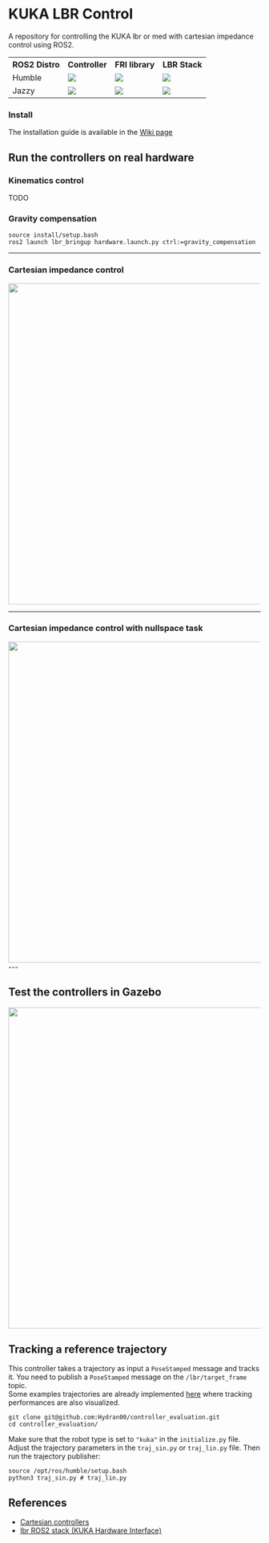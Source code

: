 # KUKA LBR Control  

A repository for controlling the KUKA lbr or med with cartesian impedance control using ROS2.

<table>
    <tr>
        <th>ROS2 Distro</td>
        <th>Controller</td>
        <th>FRI library</th>
        <th>LBR Stack</th>
    </tr>
    <tr>
        <td>Humble</td>
        <td><a href='humble-controllers'><img src='https://github.com/lucabeber/effort_controller/actions/workflows/humble.yml/badge.svg'></a><br/> </td>
        <td><a href='humble-fri-library'><img src='https://github.com/lbr-stack/fri/actions/workflows/build.yaml/badge.svg?branch=fri-1.15'></a><br/> </td>
        <td><a href='humble-lbr-stack'><img src='https://github.com/idra-lab/lbr_fri_ros2_stack/actions/workflows/build-ubuntu-22.04-fri-1.15.yml/badge.svg'></a><br/> </td>
    </tr>
    <td>Jazzy</td>
        <td><a href='jazzy-controllers'><img src='https://github.com/lucabeber/effort_controller/actions/workflows/jazzy.yml/badge.svg'></a><br/> </td>
        <td><a href='jazzy-fri-library'><img src='https://github.com/lbr-stack/fri/actions/workflows/build.yaml/badge.svg?branch=fri-1.15'></a><br/> </td>
        <td><a href='jazzy-lbr-stack'><img src='https://github.com/idra-lab/lbr_fri_ros2_stack/actions/workflows/build-ubuntu-24.04-fri-1.15.yml/badge.svg'></a><br/></td>
    </tr>
</table>

### Install
The installation guide is available in the [Wiki page](https://github.com/idra-lab/kuka_lbr_control/wiki)

## Run the controllers on real hardware
### Kinematics control
TODO
### Gravity compensation
```
source install/setup.bash
ros2 launch lbr_bringup hardware.launch.py ctrl:=gravity_compensation
```

---

### Cartesian impedance control
<div align="center">
<img src='https://github.com/idra-lab/kuka_impedance/blob/main/assets/cart_impedance.gif' width="640"/>
</div>

---  

### Cartesian impedance control with nullspace task
<div align="center">
<img src='https://github.com/idra-lab/kuka_impedance/blob/main/assets/null_space_impedance.gif' width="640"/>
</div>
---  

## Test the controllers in Gazebo
<img src='https://github.com/idra-lab/kuka_impedance/blob/main/assets/gazebo.gif' width="640"/>
</div>

## Tracking a reference trajectory
This controller takes a trajectory as input a `PoseStamped` message and tracks it.
You need to publish a `PoseStamped` message on the `/lbr/target_frame` topic.  
Some examples trajectories are already implemented [here](https://github.com/Hydran00/controller_evaluation) where tracking performances are also visualized.
```
git clone git@github.com:Hydran00/controller_evaluation.git
cd controller_evaluation/
```
Make sure that the robot type is set to `"kuka"` in the `initialize.py` file. 
Adjust the trajectory parameters in the `traj_sin.py` or `traj_lin.py` file. 
Then run the trajectory publisher:
```
source /opt/ros/humble/setup.bash
python3 traj_sin.py # traj_lin.py
```

## References
- [Cartesian controllers](https://github.com/fzi-forschungszentrum-informatik/cartesian_controllers.git)
- [lbr ROS2 stack (KUKA Hardware Interface)](https://github.com/lbr-stack/lbr_fri_ros2_stack)
